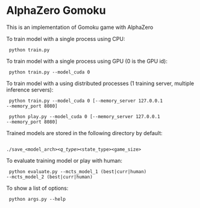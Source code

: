 # AlphaZero Gomoku

This is an implementation of Gomoku game with AlphaZero

To train model with a single process using CPU:

<code>    python train.py</code>

To train model with a single process using GPU (0 is the GPU id):

<code>    python train.py --model_cuda 0</code>

To train model with a using distributed processes (1 training server, multiple inference servers):

<code>    python train.py --model_cuda 0 [--memory_server 127.0.0.1 --memory_port 8080]</code>

<code>    python play.py --model_cuda 0 [--memory_server 127.0.0.1 --memory_port 8080]</code>

Trained models are stored in the following directory by default:

<code>    ./save_<model_arch>_<q_type>_<state_type>_<channels>_<game_size></code>

To evaluate training model or play with human:

<code>    python evaluate.py --mcts_model_1 (best|curr|human) --mcts_model_2 (best|curr|human)</code>

To show a list of options:

<code>    python args.py --help</code>

  
